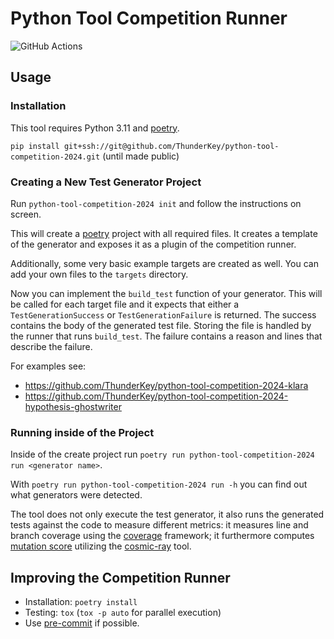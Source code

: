 # Python Tool Competition Runner

![GitHub Actions](https://github.com/ThunderKey/python-tool-competition-2024/actions/workflows/check.yaml/badge.svg)

## Usage

### Installation

This tool requires Python 3.11 and [poetry](https://python-poetry.org/).

`pip install git+ssh://git@github.com/ThunderKey/python-tool-competition-2024.git`
(until made public)

### Creating a New Test Generator Project

Run `python-tool-competition-2024 init` and follow the instructions on screen.

This will create a [poetry](https://python-poetry.org/) project with all
required files.
It creates a template of the generator and exposes it as a plugin of the
competition runner.

Additionally, some very basic example targets are created as well.
You can add your own files to the `targets` directory.

Now you can implement the `build_test` function of your generator.
This will be called for each target file and it expects that either a
`TestGenerationSuccess` or `TestGenerationFailure` is returned.
The success contains the body of the generated test file.
Storing the file is handled by the runner that runs `build_test`.
The failure contains a reason and lines that describe the failure.

For examples see:

* <https://github.com/ThunderKey/python-tool-competition-2024-klara>
* <https://github.com/ThunderKey/python-tool-competition-2024-hypothesis-ghostwriter>

### Running inside of the Project

Inside of the create project run
`poetry run python-tool-competition-2024 run <generator name>`.

With `poetry run python-tool-competition-2024 run -h` you can find out what
generators were detected.

The tool does not only execute the test generator, it also runs the generated tests
against the code to measure different metrics: it measures line and branch coverage
using the [coverage](https://github.com/nedbat/coveragepy) framework;
it furthermore computes [mutation score](https://en.wikipedia.org/wiki/Mutation_testing)
utilizing the [cosmic-ray](https://github.com/sixty-north/cosmic-ray) tool.

## Improving the Competition Runner

* Installation: `poetry install`
* Testing: `tox` (`tox -p auto` for parallel execution)
* Use [pre-commit](https://pre-commit.com/) if possible.
